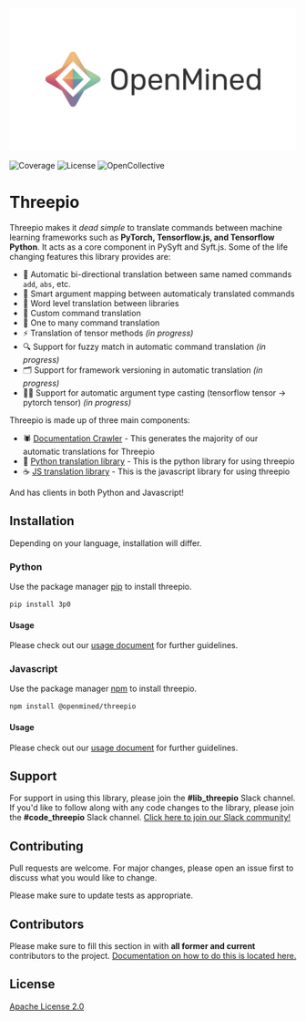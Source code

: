 ![open mined-logo](https://github.com/OpenMined/design-assets/blob/master/logos/OM/horizontal-primary-trans.png)

![Coverage](https://img.shields.io/codecov/c/github/OpenMined/threepio)
![License](https://img.shields.io/github/license/OpenMined/threepio)
![OpenCollective](https://img.shields.io/opencollective/all/openmined)

# Threepio

Threepio makes it _dead simple_ to translate commands between machine learning frameworks such as **PyTorch, Tensorflow.js, and Tensorflow Python**.
It acts as a core component in PySyft and Syft.js.
Some of the life changing features this library provides are:

 - :robot: Automatic bi-directional translation between same named commands `add`, `abs`, etc.
 - :brain: Smart argument mapping between automaticaly translated commands
 - :repeat: Word level translation between libraries
 - :wrench: Custom command translation
 - :herb: One to many command translation
 - :zap: Translation of tensor methods _(in progress)_
 - :mag: Support for fuzzy match in automatic command translation _(in progress)_
 - :card_index_dividers: Support for framework versioning in automatic translation _(in progress)_
 - :mage_man: Support for automatic argument type casting (tensorflow tensor -> pytorch tensor) _(in progress)_

Threepio is made up of three main components:
- :spider: [Documentation Crawler](https://github.com/OpenMined/Threepio/tree/master/docs-crawler) - This generates the majority of our automatic translations for Threepio
- :snake: [Python translation library](https://github.com/OpenMined/Threepio/tree/master/pythreepio) - This is the python library for using threepio
- :coffee: [JS translation library](https://github.com/OpenMined/Threepio/tree/master/js) - This is the javascript library for using threepio

And has clients in both Python and Javascript!

## Installation

Depending on your language, installation will differ.

### Python
Use the package manager [pip](https://pip.pypa.io/en/stable/) to install threepio.

```bash
pip install 3p0
```

#### Usage

Please check out our [usage document](https://github.com/OpenMined/Threepio/blob/master/pythreepio/README.md) for further guidelines.

### Javascript
Use the package manager [npm](https://www.npmjs.com/) to install threepio.

```bash
npm install @openmined/threepio
```

#### Usage

Please check out our [usage document](https://github.com/OpenMined/Threepio/blob/master/js/README.md) for further guidelines.

## Support

For support in using this library, please join the **#lib_threepio** Slack channel. If you'd like to follow along with any code changes to the library, please join the **#code_threepio** Slack channel. [Click here to join our Slack community!](https://slack.openmined.org)

## Contributing
Pull requests are welcome. For major changes, please open an issue first to discuss what you would like to change.

Please make sure to update tests as appropriate.

## Contributors

Please make sure to fill this section in with **all former and current** contributors to the project. [Documentation on how to do this is located here.](https://github.com/all-contributors/all-contributors)

## License
[Apache License 2.0](https://choosealicense.com/licenses/apache-2.0/)
